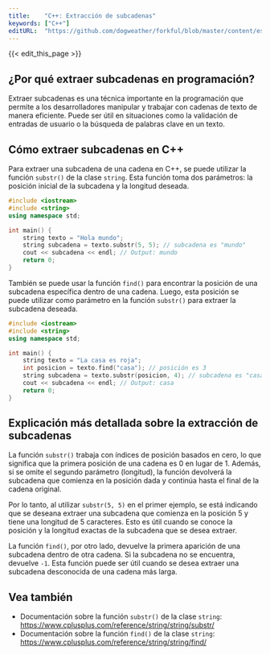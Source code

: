 ```yaml
---
title:    "C++: Extracción de subcadenas"
keywords: ["C++"]
editURL:  "https://github.com/dogweather/forkful/blob/master/content/es/cpp/extracting-substrings.md"
---
```


{{< edit_this_page >}}

## ¿Por qué extraer subcadenas en programación?

Extraer subcadenas es una técnica importante en la programación que permite a los desarrolladores manipular y trabajar con cadenas de texto de manera eficiente. Puede ser útil en situaciones como la validación de entradas de usuario o la búsqueda de palabras clave en un texto.

## Cómo extraer subcadenas en C++

Para extraer una subcadena de una cadena en C++, se puede utilizar la función `substr()` de la clase `string`. Esta función toma dos parámetros: la posición inicial de la subcadena y la longitud deseada.

```C++
#include <iostream>
#include <string>
using namespace std;

int main() {
    string texto = "Hola mundo";
    string subcadena = texto.substr(5, 5); // subcadena es "mundo"
    cout << subcadena << endl; // Output: mundo
    return 0;
}
```

También se puede usar la función `find()` para encontrar la posición de una subcadena específica dentro de una cadena. Luego, esta posición se puede utilizar como parámetro en la función `substr()` para extraer la subcadena deseada.

```C++
#include <iostream>
#include <string>
using namespace std;

int main() {
    string texto = "La casa es roja";
    int posicion = texto.find("casa"); // posición es 3
    string subcadena = texto.substr(posicion, 4); // subcadena es "casa"
    cout << subcadena << endl; // Output: casa
    return 0;
}
```

## Explicación más detallada sobre la extracción de subcadenas

La función `substr()` trabaja con índices de posición basados en cero, lo que significa que la primera posición de una cadena es 0 en lugar de 1. Además, si se omite el segundo parámetro (longitud), la función devolverá la subcadena que comienza en la posición dada y continúa hasta el final de la cadena original.

Por lo tanto, al utilizar `substr(5, 5)` en el primer ejemplo, se está indicando que se deseana extraer una subcadena que comienza en la posición 5 y tiene una longitud de 5 caracteres. Esto es útil cuando se conoce la posición y la longitud exactas de la subcadena que se desea extraer.

La función `find()`, por otro lado, devuelve la primera aparición de una subcadena dentro de otra cadena. Si la subcadena no se encuentra, devuelve `-1`. Esta función puede ser útil cuando se desea extraer una subcadena desconocida de una cadena más larga.

## Vea también

- Documentación sobre la función `substr()` de la clase `string`: https://www.cplusplus.com/reference/string/string/substr/
- Documentación sobre la función `find()` de la clase `string`: https://www.cplusplus.com/reference/string/string/find/